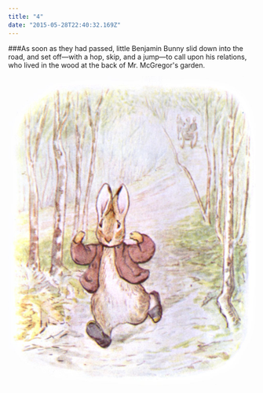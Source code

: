 ```yaml
---
title: "4"
date: "2015-05-28T22:40:32.169Z"
---
```


###As soon as they had passed, little Benjamin Bunny slid down into the road, and set off—with a hop, skip, and a jump—to call upon his relations, who lived in the wood at the back of Mr. McGregor's garden.

![Punky Dunk sleeps](./11.jpg)

